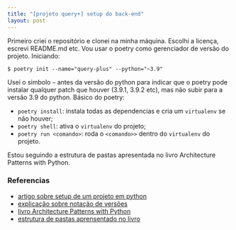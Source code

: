```yaml
---
title: "[projeto query+] setup do back-end"
layout: post
---
```


Primeiro criei o repositório e clonei na minha máquina. Escolhi a licença,
escrevi README.md etc. Vou usar o poetry como gerenciador de versão do projeto.
Iniciando:

```
$ poetry init --name="query-plus" --python="~3.9"
```

Usei o simbolo `~` antes da versão do python para indicar que o poetry pode
instalar qualquer patch que houver (3.9.1, 3.9.2 etc), mas não subir para a
versão 3.9 do python. Básico do poetry:

- `poetry install`: instala todas as dependencias e cria um `virtualenv` se não
houver;
- `poetry shell`: ativa o `virtualenv` do projeto;
- `poetry run <comando>`: roda o `<comando>>` dentro do `virtualenv` do projeto.

Estou seguindo a estrutura de pastas apresentada no livro Architecture
Patterns with Python.

### Referencias

+ [artigo sobre setup de um projeto em python]
+ [explicação sobre notação de versões]
+ [livro Architecture Patterns with Python]
+ [estrutura de pastas aprensentado no livro]

[artigo sobre setup de um projeto em python]: https://cjolowicz.github.io/posts/hypermodern-python-01-setup/
[explicação sobre notação de versões]: https://python-poetry.org/docs/dependency-specification/
[livro Architecture Patterns with Python]: https://www.amazon.com.br/Architecture-Patterns-Python-Harry-Percival/dp/1492052205
[estrutura de pastas aprensentado no livro]: https://www.cosmicpython.com/book/appendix_project_structure.html

